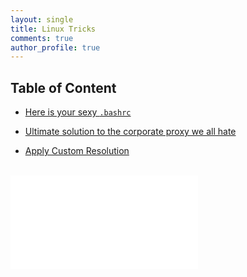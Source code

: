 ```yaml
---
layout: single
title: Linux Tricks
comments: true
author_profile: true
---
```


## Table of Content

* [Here is your sexy `.bashrc`](./bashrc.md)

* [Ultimate solution to the corporate proxy we all hate](./proxy.md)

* [Apply Custom Resolution](./custom-resolution.md)

<br/>

<iframe data-aa="1180202" src="//acceptable.a-ads.com/1180202?size=Adaptive&background_color=141010&text_color=ff9f00&title_color=ff9900&title_hover_color=ff9900&link_color=ff9900&link_hover_color=ff9900" scrolling="no" style="border:0px; padding:0; overflow:hidden" allowtransparency="true"></iframe>

